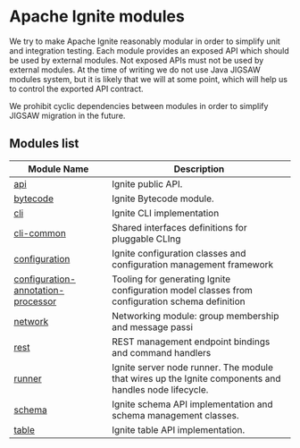 # Apache Ignite modules
We try to make Apache Ignite reasonably modular in order to simplify unit and integration testing.
Each module provides an exposed API which should be used by external modules. Not exposed APIs must not be used
by external modules. At the time of writing we do not use Java JIGSAW modules system, but it is likely that we will
at some point, which will help us to control the exported API contract.

We prohibit cyclic dependencies between modules in order to simplify JIGSAW migration in the future.

## Modules list

Module Name | Description
----------- | -----------
[api](api/README.md)|Ignite public API.
[bytecode](bytecode/README.md)|Ignite Bytecode module.
[cli](cli/README.md)|Ignite CLI implementation
[cli-common](cli-common/README.md)|Shared interfaces definitions for pluggable CLIng
[configuration](configuration/README.md)|Ignite configuration classes and configuration management framework
[configuration-annotation-processor](configuration-annotation-processor/README.md)|Tooling for generating Ignite configuration model classes from configuration schema definition
[network](network/README.md)|Networking module: group membership and message passi
[rest](rest/README.md)|REST management endpoint bindings and command handlers
[runner](runner/README.md)|Ignite server node runner. The module that wires up the Ignite components and handles node lifecycle.
[schema](schema/README.md)|Ignite schema API implementation and schema management classes.
[table](table/README.md)|Ignite table API implementation.
